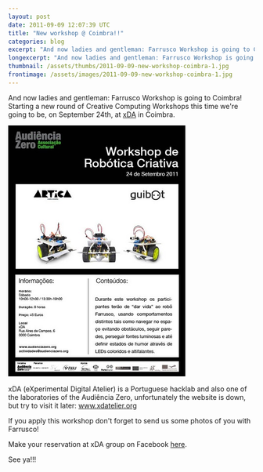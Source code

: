 ```yaml
---
layout: post
date: 2011-09-09 12:07:39 UTC
title: "New workshop @ Coimbra!!"
categories: blog
excerpt: "And now ladies and gentleman: Farrusco Workshop is going to Coimbra!"
longexcerpt: "And now ladies and gentleman: Farrusco Workshop is going to Coimbra!Starting a new round of Creative Computing Workshops this time we\'re going to be, on September 24th, at xDA in Coimbra."
thumbnail: /assets/thumbs/2011-09-09-new-workshop-coimbra-1.jpg
frontimage: /assets/images/2011-09-09-new-workshop-coimbra-1.jpg
---
```


And now ladies and gentleman: Farrusco Workshop is going to Coimbra!
Starting a new round of Creative Computing Workshops this time we're going to be, on September 24th, at <a href="http://xdatelier.org">xDA</a> in Coimbra.

<a href="/assets/images/2011-09-09-new-workshop-coimbra-1.jpg"><img class="postimage" src="/assets/images/2011-09-09-new-workshop-coimbra-1.jpg"/></a>

xDA (eXperimental Digital Atelier) is a Portuguese hacklab and also one of the laboratories of the Audiência Zero, unfortunately the website is down, but try to visit it later: <a href="www.xdatelier.org">www.xdatelier.org</a>

If you apply this workshop don't forget to send us some photos of you with Farrusco!

Make your reservation at xDA group on Facebook <a href="http://www.facebook.com/?ref=home#!/group.php?gid=168522144480">here</a>.

See ya!!!